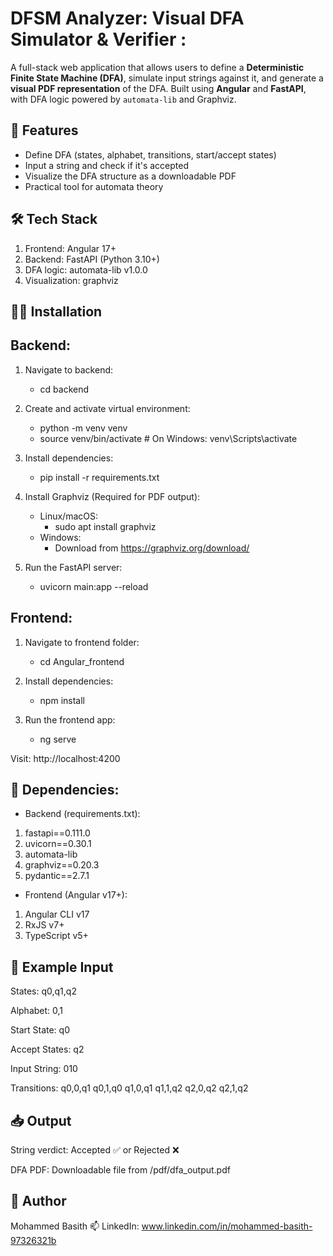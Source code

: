 # DFSM Analyzer: Visual DFA Simulator & Verifier :
A full-stack web application that allows users to define a **Deterministic Finite State Machine (DFA)**, simulate input strings against it, and generate a **visual PDF representation** of the DFA. Built using **Angular** and **FastAPI**, with DFA logic powered by `automata-lib` and Graphviz.

## 🚀 Features
- Define DFA (states, alphabet, transitions, start/accept states)
- Input a string and check if it's accepted
- Visualize the DFA structure as a downloadable PDF
- Practical tool for automata theory

## 🛠️ Tech Stack
1. Frontend: Angular 17+
2. Backend: FastAPI (Python 3.10+)
3. DFA logic: automata-lib v1.0.0
4. Visualization: graphviz

## 🧑‍💻 Installation
## Backend:
1. Navigate to backend:
   - cd backend
   
2. Create and activate virtual environment:
    - python -m venv venv
    - source venv/bin/activate  # On Windows: venv\Scripts\activate
   
3. Install dependencies:
    - pip install -r requirements.txt

4. Install Graphviz (Required for PDF output):
    - Linux/macOS:
      - sudo apt install graphviz
    - Windows:
       - Download from https://graphviz.org/download/

5. Run the FastAPI server:
    - uvicorn main:app --reload

## Frontend: 
1. Navigate to frontend folder:
   - cd Angular_frontend

2. Install dependencies:
   - npm install

3. Run the frontend app:
   - ng serve
   
Visit: http://localhost:4200

## 🧱 Dependencies:
- Backend (requirements.txt):
 1. fastapi==0.111.0
 2. uvicorn==0.30.1
 3. automata-lib
 4. graphviz==0.20.3
 5. pydantic==2.7.1

- Frontend (Angular v17+):
 1. Angular CLI v17
 2. RxJS v7+
 3. TypeScript v5+

## 🧪 Example Input
States: q0,q1,q2

Alphabet: 0,1

Start State: q0

Accept States: q2

Input String: 010

Transitions:
q0,0,q1
q0,1,q0
q1,0,q1
q1,1,q2
q2,0,q2
q2,1,q2

## 📥 Output
String verdict: Accepted ✅ or Rejected ❌

DFA PDF: Downloadable file from /pdf/dfa_output.pdf


## 🙌 Author
Mohammed Basith
📫 LinkedIn: www.linkedin.com/in/mohammed-basith-97326321b



